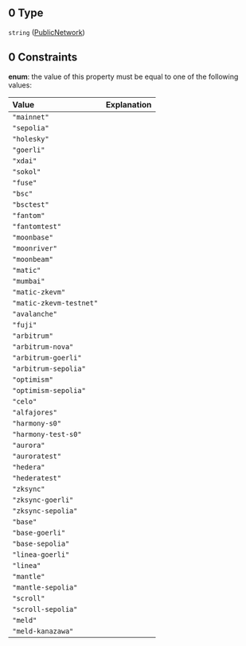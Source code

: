 ## 0 Type

`string` ([PublicNetwork](definitions-definitions-publicnetwork.md))

## 0 Constraints

**enum**: the value of this property must be equal to one of the following values:

| Value                   | Explanation |
| :---------------------- | :---------- |
| `"mainnet"`             |             |
| `"sepolia"`             |             |
| `"holesky"`             |             |
| `"goerli"`              |             |
| `"xdai"`                |             |
| `"sokol"`               |             |
| `"fuse"`                |             |
| `"bsc"`                 |             |
| `"bsctest"`             |             |
| `"fantom"`              |             |
| `"fantomtest"`          |             |
| `"moonbase"`            |             |
| `"moonriver"`           |             |
| `"moonbeam"`            |             |
| `"matic"`               |             |
| `"mumbai"`              |             |
| `"matic-zkevm"`         |             |
| `"matic-zkevm-testnet"` |             |
| `"avalanche"`           |             |
| `"fuji"`                |             |
| `"arbitrum"`            |             |
| `"arbitrum-nova"`       |             |
| `"arbitrum-goerli"`     |             |
| `"arbitrum-sepolia"`    |             |
| `"optimism"`            |             |
| `"optimism-sepolia"`    |             |
| `"celo"`                |             |
| `"alfajores"`           |             |
| `"harmony-s0"`          |             |
| `"harmony-test-s0"`     |             |
| `"aurora"`              |             |
| `"auroratest"`          |             |
| `"hedera"`              |             |
| `"hederatest"`          |             |
| `"zksync"`              |             |
| `"zksync-goerli"`       |             |
| `"zksync-sepolia"`      |             |
| `"base"`                |             |
| `"base-goerli"`         |             |
| `"base-sepolia"`        |             |
| `"linea-goerli"`        |             |
| `"linea"`               |             |
| `"mantle"`              |             |
| `"mantle-sepolia"`      |             |
| `"scroll"`              |             |
| `"scroll-sepolia"`      |             |
| `"meld"`                |             |
| `"meld-kanazawa"`       |             |
